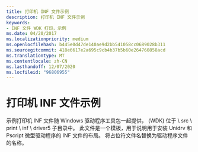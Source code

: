 ```yaml
---
title: 打印机 INF 文件示例
description: 打印机 INF 文件示例
keywords:
- INF 文件 WDK 打印，示例
ms.date: 04/20/2017
ms.localizationpriority: medium
ms.openlocfilehash: b445e0d47de140ae9d2bb541058cc0689028b311
ms.sourcegitcommit: 418e6617e2a695c9cb4b37b5b60e264760858acd
ms.translationtype: MT
ms.contentlocale: zh-CN
ms.lasthandoff: 12/07/2020
ms.locfileid: "96806955"
---
```

# <a name="sample-printer-inf-files"></a>打印机 INF 文件示例





示例打印机 INF 文件随 Windows 驱动程序工具包一起提供， (WDK) 位于 \\ src \\ print \\ inf \\ driver5 子目录中。 此文件是一个模板，用于说明用于安装 Unidrv 和 Pscript 微型驱动程序的 INF 文件的布局。 将占位符文件名替换为驱动程序文件的名称。

 

 




